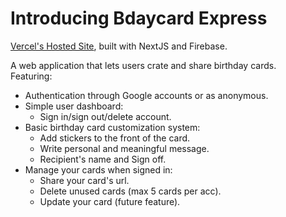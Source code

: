 # Introducing Bdaycard Express

[Vercel's Hosted Site](https://bdayexpress.vercel.app
), built with NextJS and Firebase.

A web application that lets users crate and share birthday cards.
<br/>
Featuring:
- Authentication through Google accounts or as anonymous.
- Simple user dashboard:
	- Sign in/sign out/delete account.
- Basic birthday card customization system:
	- Add stickers to the front of the card.
	- Write personal and meaningful message.
	- Recipient's name and Sign off.
- Manage your cards when signed in:
	- Share your card's url.
	- Delete unused cards (max 5 cards per acc).
	- Update your card (future feature).